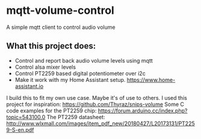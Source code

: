 # mqtt-volume-control
A simple mqtt client to control audio volume

## What this project does:
* Control and report back audio volume levels using mqtt
* Control alsa mixer levels
* Control PT2259 based digital potentiometer over i2c
* Make it work with my Home Assistant setup. https://www.home-assistant.io

I build this to fit my own use case. Maybe it's of use to others.
I used this project for inspiration: https://github.com/Thyraz/snips-volume
Some C code examples for the PT2259 chip: https://forum.arduino.cc/index.php?topic=543100.0
The PT2259 datasheet: http://www.wlxmall.com/images/item_pdf_new/20180427/L20173131/PT2259-S-en.pdf
